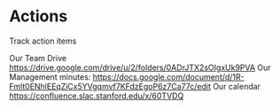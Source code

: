# Actions
Track action items 

Our Team Drive https://drive.google.com/drive/u/2/folders/0ADrJTX2sOIgxUk9PVA 
Our Management minutes: https://docs.google.com/document/d/1R-Fmlt0ENhlEEqZiCx5YVgqmvf7KFdzEgoP6z7Ca77c/edit
Our calendar https://confluence.slac.stanford.edu/x/60TVDQ
